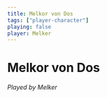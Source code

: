 ```yaml
---
title: Melkor von Dos
tags: ["player-character"]
playing: false
player: Melker
---
```

# Melkor von Dos
*Played by Melker*